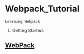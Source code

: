 # Webpack_Tutorial

    Learning Webpack

  1. Getting Started.

[WebPack](https://webpack.js.org)
---------------------------------------------------------